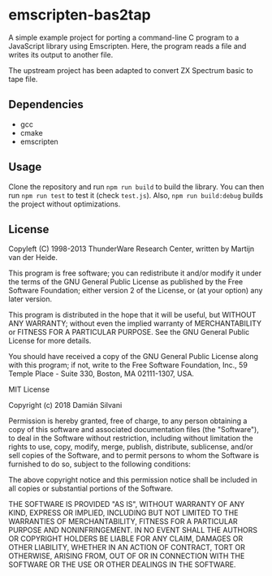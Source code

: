# emscripten-bas2tap

A simple example project for porting a command-line C program to a JavaScript
library using Emscripten.  Here, the program reads a file and writes its output
to another file.

The upstream project has been adapted to convert ZX Spectrum basic to tape file.

## Dependencies

* gcc
* cmake
* emscripten

## Usage

Clone the repository and run `npm run build` to build the library.  You can
then run `npm run test` to test it (check `test.js`).  Also, `npm run
build:debug` builds the project without optimizations.

## License

Copyleft (C) 1998-2013 ThunderWare Research Center, written by Martijn van der Heide.

This program is free software; you can redistribute it and/or
modify it under the terms of the GNU General Public License
as published by the Free Software Foundation; either version 2
of the License, or (at your option) any later version.

This program is distributed in the hope that it will be useful,
but WITHOUT ANY WARRANTY; without even the implied warranty of
MERCHANTABILITY or FITNESS FOR A PARTICULAR PURPOSE.  See the
GNU General Public License for more details.

You should have received a copy of the GNU General Public License
along with this program; if not, write to the Free Software
Foundation, Inc., 59 Temple Place - Suite 330, Boston, MA  02111-1307, USA.

MIT License

Copyright (c) 2018 Damián Silvani

Permission is hereby granted, free of charge, to any person obtaining a copy
of this software and associated documentation files (the "Software"), to deal
in the Software without restriction, including without limitation the rights
to use, copy, modify, merge, publish, distribute, sublicense, and/or sell
copies of the Software, and to permit persons to whom the Software is
furnished to do so, subject to the following conditions:

The above copyright notice and this permission notice shall be included in all
copies or substantial portions of the Software.

THE SOFTWARE IS PROVIDED "AS IS", WITHOUT WARRANTY OF ANY KIND, EXPRESS OR
IMPLIED, INCLUDING BUT NOT LIMITED TO THE WARRANTIES OF MERCHANTABILITY,
FITNESS FOR A PARTICULAR PURPOSE AND NONINFRINGEMENT. IN NO EVENT SHALL THE
AUTHORS OR COPYRIGHT HOLDERS BE LIABLE FOR ANY CLAIM, DAMAGES OR OTHER
LIABILITY, WHETHER IN AN ACTION OF CONTRACT, TORT OR OTHERWISE, ARISING FROM,
OUT OF OR IN CONNECTION WITH THE SOFTWARE OR THE USE OR OTHER DEALINGS IN THE
SOFTWARE.
